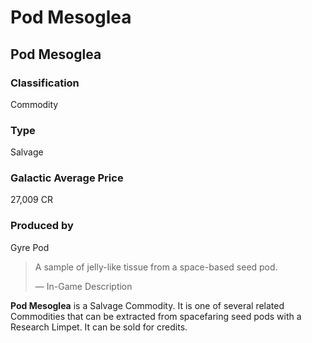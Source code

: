 # Pod Mesoglea
## Pod Mesoglea

### Classification

Commodity

### Type

Salvage

### Galactic Average Price

27,009 CR

### Produced by

Gyre Pod

> 
> 
> A sample of jelly-like tissue from a space-based seed pod.
> 
> 
> — In-Game Description
> 

**Pod Mesoglea** is a Salvage Commodity. It is one of several related Commodities that can be extracted from spacefaring seed pods with a Research Limpet. It can be sold for credits.